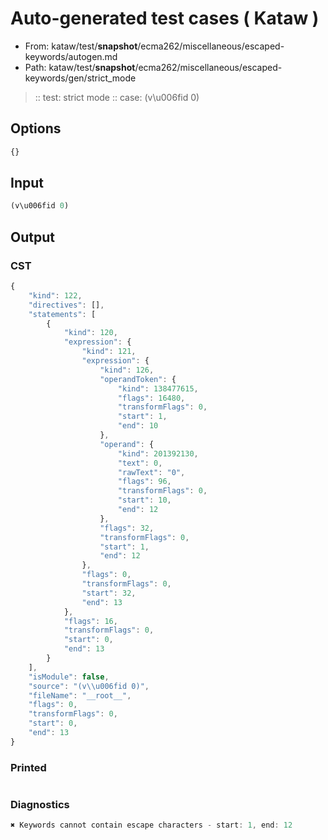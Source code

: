 # Auto-generated test cases ( Kataw )
- From: kataw/test/__snapshot__/ecma262/miscellaneous/escaped-keywords/autogen.md
- Path: kataw/test/__snapshot__/ecma262/miscellaneous/escaped-keywords/gen/strict_mode
> :: test: strict mode
> :: case: (v\u006fid 0)
## Options

`````js
{}
`````
## Input

`````js
(v\u006fid 0)
`````
## Output

### CST

```javascript
{
    "kind": 122,
    "directives": [],
    "statements": [
        {
            "kind": 120,
            "expression": {
                "kind": 121,
                "expression": {
                    "kind": 126,
                    "operandToken": {
                        "kind": 138477615,
                        "flags": 16480,
                        "transformFlags": 0,
                        "start": 1,
                        "end": 10
                    },
                    "operand": {
                        "kind": 201392130,
                        "text": 0,
                        "rawText": "0",
                        "flags": 96,
                        "transformFlags": 0,
                        "start": 10,
                        "end": 12
                    },
                    "flags": 32,
                    "transformFlags": 0,
                    "start": 1,
                    "end": 12
                },
                "flags": 0,
                "transformFlags": 0,
                "start": 32,
                "end": 13
            },
            "flags": 16,
            "transformFlags": 0,
            "start": 0,
            "end": 13
        }
    ],
    "isModule": false,
    "source": "(v\\u006fid 0)",
    "fileName": "__root__",
    "flags": 0,
    "transformFlags": 0,
    "start": 0,
    "end": 13
}
```

### Printed

```javascript

```

### Diagnostics

```javascript
✖ Keywords cannot contain escape characters - start: 1, end: 12

```

